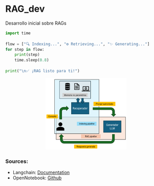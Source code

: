 # RAG_dev
Desarrollo inicial sobre RAGs

```python
import time

flow = ["🔍 Indexing...", "⚙️ Retrieving...", "✨ Generating..."]
for step in flow:
    print(step)
    time.sleep(0.8)

print("\n✅ ¡RAG listo para ti!")
```

 <p align="center">
  <img width="50%" src="https://github.com/erikycd/RAG_dev/blob/26cd828ab5e2619e75aa35df7a3c1c3ec1da525d/images/pipeline_RAG2.png">
</p>


### Sources:
- Langchain: [Documentation](https://python.langchain.com/docs/introduction/)
- OpenNotebook: [Github](https://github.com/lfnovo/open-notebook?tab=readme-ov-file)


